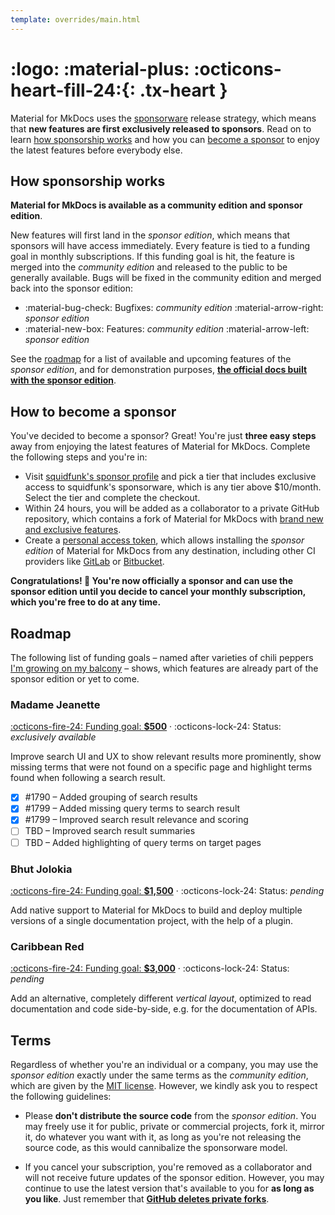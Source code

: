 ```yaml
---
template: overrides/main.html
---
```


# <span hidden>Sponsorship</span> :logo: :material-plus: :octicons-heart-fill-24:{: .tx-heart }

Material for MkDocs uses the [sponsorware][1] release strategy, which means that
__new features are first exclusively released to sponsors__. Read on to learn 
[how sponsorship works][2] and how you can [become a sponsor][3] to enjoy the 
latest features before everybody else.

  [1]: https://github.com/sponsorware/docs
  [2]: #how-sponsorship-works
  [3]: #how-to-become-a-sponsor

## How sponsorship works

__Material for MkDocs is available as a community edition and sponsor edition__.

New features will first land in the _sponsor edition_, which means that sponsors 
will have access immediately. Every feature is tied to a funding goal in monthly 
subscriptions. If this funding goal is hit, the feature is merged into the 
_community edition_ and released to the public to be generally available. Bugs
will be fixed in the community edition and merged back into the sponsor edition:

- :material-bug-check: Bugfixes: _community edition_ :material-arrow-right:
  _sponsor edition_
- :material-new-box: Features: _community edition_ :material-arrow-left:
  _sponsor edition_

See the [roadmap][4] for a list of available and upcoming features of the
_sponsor edition_, and for demonstration purposes, [__the official docs built
with the sponsor edition__][5].

  [4]: #roadmap
  [5]: https://squidfunk.github.io/mkdocs-material-next/

## How to become a sponsor

You've decided to become a sponsor? Great! You're just __three easy steps__ away
from enjoying the latest features of Material for MkDocs. Complete the following
steps and you're in:

- Visit [squidfunk's sponsor profile][6] and pick a tier that includes exclusive
  access to squidfunk's sponsorware, which is any tier above $10/month. Select
  the tier and complete the checkout.
- Within 24 hours, you will be added as a collaborator to a private GitHub 
  repository, which contains a fork of Material for MkDocs with [brand new and 
  exclusive features][7].
- Create a [personal access token][8], which allows installing the _sponsor 
  edition_ of Material for MkDocs from any destination, including other CI 
  providers like [GitLab][9] or [Bitbucket][10].

__Congratulations! :partying_face: You're now officially a sponsor and can use
the sponsor edition until you decide to cancel your monthly subscription, which 
you're free to do at any time.__

  [6]: https://github.com/sponsors/squidfunk
  [7]: #roadmap
  [8]: https://docs.github.com/en/github/authenticating-to-github/creating-a-personal-access-token
  [9]: https://gitlab.com
  [10]: https://bitbucket.org

## Roadmap

The following list of funding goals – named after varieties of chili peppers 
[I'm growing on my balcony][11] – shows, which features are already part of the
sponsor edition or yet to come.

  [11]: https://www.instagram.com/squidfunk/

### Madame Jeanette

[:octicons-fire-24: Funding goal: __$500__][6] ·
:octicons-lock-24: Status: _exclusively available_

Improve search UI and UX to show relevant results more prominently, show missing 
terms that were not found on a specific page and highlight terms found when 
following a search result.

- [x] #1790 – Added grouping of search results
- [x] #1799 – Added missing query terms to search result
- [x] #1799 – Improved search result relevance and scoring
- [ ] TBD – Improved search result summaries
- [ ] TBD – Added highlighting of query terms on target pages

### Bhut Jolokia

[:octicons-fire-24: Funding goal: __$1,500__][6] ·
:octicons-lock-24: Status: _pending_

Add native support to Material for MkDocs to build and deploy multiple versions
of a single documentation project, with the help of a plugin.

### Caribbean Red

[:octicons-fire-24: Funding goal: __$3,000__][6] ·
:octicons-lock-24: Status: _pending_

Add an alternative, completely different _vertical layout_, optimized to read 
documentation and code side-by-side, e.g. for the documentation of APIs.

## Terms

Regardless of whether you're an individual or a company, you may use the
_sponsor edition_ exactly under the same terms as the _community edition_,
which are given by the [MIT license][12]. However, we kindly ask you to respect 
the following guidelines:

- Please __don't distribute the source code__ from the _sponsor edition_.
  You may freely use it for public, private or commercial projects, fork it, 
  mirror it, do whatever you want with it, as long as you're not releasing the
  source code, as this would cannibalize the sponsorware model.

- If you cancel your subscription, you're removed as a collaborator and will not
  receive future updates of the sponsor edition. However, you may continue to
  use the latest version that's available to you for __as long as you like__.
  Just remember that __[GitHub deletes private forks][13]__.

  [12]: license.md
  [13]: https://docs.github.com/en/github/setting-up-and-managing-your-github-user-account/removing-a-collaborator-from-a-personal-repository
